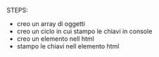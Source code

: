 STEPS:
- creo un array di oggetti
- creo un ciclo in cui stampo le chiavi in console
- creo un elemento nell html
- stampo le chiavi nell elemento html
